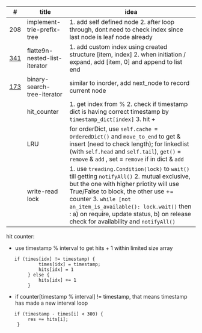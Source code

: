 
| # | title | idea |
| -- | -- | --|
| 208 | implement-trie-prefix-tree | 1. add self defined node 2. after loop through, dont need to check index since last node is leaf node already|
| [341](https://leetcode.com/problems/flatten-nested-list-iterator/description/) | flatte9n-nested-list-iterator | 1. add custom index using created structure [item, index] 2. when initiation / expand, add [item, 0] and append to list end
| [173](https://leetcode.com/problems/binary-search-tree-iterator/description/) | binary-search-tree-iterator | similar to inorder, add next_node to record current node
| | hit_counter | 1. get index from %   2. check if timestamp dict is having correct timestamp by `timestamp_dict[index]` 3. hit +
| | LRU | for orderDict, use `self.cache = OrderedDict()` and `move_to_end` to get & insert (need to check length); for linkedlist (with `self.head` and `self.tail`),  `get()` = `remove` & `add` , set = `remove` if in dict & `add` |
|| write-read lock | 1. use `treading.Condition(lock)` to `wait()` till getting `notifyAll()` 2. mutual exclusive, but the one with higher priotity will use True/False to block, the other use += counter 3. `while [not an_item_is_available(): lock.wait()` then : a) on require, update status, b) on release check for availability and `notifyAll()`



hit counter:

- use timestamp % interval to get hits + 1 within limited size array
```
   if (times[idx] != timestamp) {
            times[idx] = timestamp;
            hits[idx] = 1
        } else {
            hits[idx] += 1
        }
```
- if counter[timestamp % interval] != timestamp, that means timestamp has made a new interval loop
```
   if (timestamp - times[i] < 300) {
        res += hits[i];
    }
```
